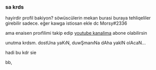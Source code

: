 ### sa krds

hayirdir profil bakiyon?
söwüscülerin mekan burasi buraya tehliqeliler girebilir sadece.
eğer kawga istiosan ekle dc Morsy#2336

ama enaisen proıfilimi takip edip [youtube kanalima](https://www.youtube.com/channel/UCFDFGiLlHN6gxpw0Hl6W7Xw) abone olabilirsin

unutma krdsm.
dostUna yaKıN, duwŞmanıNa dAha yakIN olAcaN...

hadi bu kdr sie

bb,
